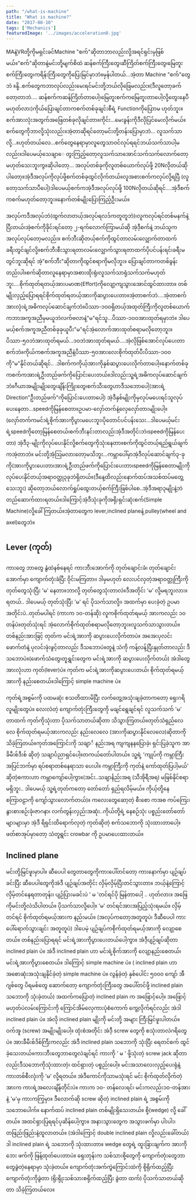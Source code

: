 ```yaml
---
path: "/what-is-machine"
title: "What is machine?"
date: "2017-08-10"
tags: ['Mechanics']
featuredImage: '../images/acceleration0.jpg'
---
```

MAနဲ့VRတို့ကိုမရှင်းခင်Machine "စက်"ဆိုတာဘာလည်းလို့အရင်ရှင်းမှဖြစ်မယ်။"စက်"ဆိုတာနဲ့မင်းတို့မျက်စိထဲ ဆန်စက်ကြီးတွေ၊ဆီကြိတ်စက်ကြီးတွေ၊မြေတူးစက်ကြီးတွေ၊ကရိန်းကြီးတွေကိုပြေးမြင်မှာဘဲ။မှန်ပါတယ်...အဲ့တာ Machine "စက်"တွေဘဲ ။နို့..စက်တွေကဘာလုပ်လည်းမေးရင်မင်းတို့ဘယ်လိုဖြေမလည်း။(ဒီလူတော့ခက်တော့တာဘဲ.... ဆန်စက်ကဆန်ကြိတ်တာပေါ့၊မြေတူးစက်ကမြေတူးတာပေါ့လို့တွေးနေပီမဟုတ်လား)ကိုယ်ပြောချင်တာကစက်တစ်ခုချင်းစီရဲ့ Functionကိုပြောာမ ဟုတ်ဘူး။စက်အားလုံးအတွက်အဖြေတစ်ခုလိုချင်တာ။ကိုင်း...မေးခွန်းကိုဒီလိုပြင်မေးလိုက်မယ်။စက်တွေကိုဘာလို့သုံးလည်း။အဲ့တာဆိုရင်တော့မင်းတို့တန်းပြောမှာဘဲ... လူသက်သာလို့...။ဟုတ်တယ်လေ...စက်တွေနေရာမှာလူတွေသာဝင်လုပ်ရရင်ဘယ်သက်သာပါ့မလည်း။ဒါပေမယ့်သေချာေ တွးကြည့်တော့လူသက်သာအောင်သက်သက်လောက်တော့မဟုတ်သေးဘူးကွ။ဆိုပါတော့... အလုပ်တစ်ခုကိုလူတစ်ယောက်လုပ်ဖို့ 20Nလိုတယ်ဆိုပါတော့။အဲ့ဒီအလုပ်ကိုလုပ်ဖို့စက်တစ်ခုထွင်လိုက်တယ်။လူအစားစက်ကလုပ်လို့ရပြီ (လူတော့သက်သာပီပေါ့)ဒါပေမယ့်စက်ကအဲ့ဒီအလုပ်လုပ်ဖို့ 100Nလိုတယ်ဆိုရင်....အဲ့ဒီစက်ကစက်မဟုတ်တော့ဘူး။နောက်တစ်မျိုးပြောကြည့်ဦးးမယ်။

အလုပ်ကဒီအလုပ်ဘဲ(ထွက်လာတယ့်အလုပ်ရလဒ်ကတူတူဘဲ)၊လူကလုပ်ရင်တစ်မနက်နဲ့ပြီးတယ်၊အဲ့စက်ကိုခိုင်းရင်တော့ ၂-ရက်လောက်ကြာမယ်ဆို အဲ့ဒီ့စက်နဲ့ ဘယ်သူကအလုပ်လုပ်တော့မလည်း။ စက်ဘီးဆိုတယ့်စက်ကိုထွင်တာလမ်းလျှောက်တာထက်ခရီးတွင်ချင်လို့။စက်ဘီးစီးသွားရတာလမ်းလျှောက်သွားရတာထက်ပိုပင်ပန်းရင်၊ခရီးမတွင်ဘူးဆိုရင် အဲ့"စက်ဘီး"ဆိုတာကိုထွင်စရာကိုမလိုဘူး။ ပြောချင်တာကတစ်ခွန်းတည်းပါ။စက်ဆိုတာလူနေရာမှာအစားထိုးရုံ၊လူသက်သာရုံသက်သက်မဟုတ်ဘူး....စိုက်ထုတ်ရတယ့်အားပမာဏ(Effort)ကိုလျော့ကျသွားအောင်ထွင်ထားတာ။ တစ်မျိုးလှည့်ပြောရရင်စိုက်ထုတ်ရတယ့်အားကိုဆပွားပေးတာ။အဲ့တာစက်ဘဲ....အဲ့တာစက်အားလုံးရဲ့အဓိကလုပ်ဆောင်ချက်ဘဲ။ပိဿာ-၁ဝဝရှိတယ့်အထုတ်ကြီးကိုလူတစ်ယောက်ကဘာအကူအညီမှမယူဘဲလက်ဗလာနဲ့"မ"ရင်သူ...ပိဿာ-၁ဝဝအားထုတ်ရမှာဘဲ။ ဒါပေမယ့်စက်အကူအညီတစ်ခုခုယူပီး"မ"ရင်အဲ့လောက်အားထုတ်စရာမလိုတော့ဘူး။ပိဿာ-၅ဝဘဲအားထုတ်ရမယ်...၁ဝဘဲအားထုတ်ရမယ်....အဲ့လိုဖြစ်အောင်လုပ်ပေးတာစက်ဘဲ။ကိုယ်ကစက်အကူအညီနဲ့ပိဿာ-၅ဝအားလေးစိုက်ထုတ်ပီးပိဿာ-၁ဝဝကို"မ"နိုင်တယ်ဆိုရင်.. .ဒါစက်ကကိုယ့်အားကိုနှစ်ဆပွားပေးလိုက်တာပေါ့။နောက်တစ်ခုကစက်ကအားရဲ့ဦးတည်ဖက်ကိုပြောင်းပေးတယ်။ဒါလည်းသူ့ရဲ့အဓိကလုပ်ဆောင်ချက်ဘဲ။ဂီယာအမျိုးမျိုးတွေ၊ချိန်းကြိုးတွေ၊စက်သီးတွေဟာဒီသဘောပေါ့(အားရဲ့ Direction"ဦးတည်ဖက်"ကိုပြောင်းပေးတာပေါ့) အဲ့ဒီနှစ်မျိုးကိုမှလုပ်မပေးရင်သူလုပ်ပေးနေတာ...speedကိုမြန်စေတာ။ဥပမာ-လှော်တက်နဲ့လှေလှော်တားမျိုးပေါ့။(လှော်တက်ကမင်းရဲ့စိုက်အားကိုပွားမပေးဘူး၊ပိုတောင်ပင်ပန်းသေး...ဒါပေမယ့်မင်းရဲ့speedကိုတော့မြန်စေတယ်၊စက်ဘီးနင်းတာလည်းအဲ့ဒီအတိုင်းဘဲ၊speedကိုမြန်ပေးတာ) အဲ့ဒီ၃-မျိုးကိုလုပ်ပေးနိုင်လို့စက်တွေကိုသုံးနေတာ။စက်ကိုထွင်တယ့်ရည်ရွယ်ချက်ကအဲ့တာဘဲ။ မင်းတို့အံ့သြမလားတော့မသိဘူး...ကမ္ဘာပေါ်မှာအဲ့ဒီလုပ်ဆောင်ချက်၃-ခုကို(အားကိုပွားပေးတာ၊အားရဲ့ဦးတည်ဖက်ကိုပြောင်းပေးတာ၊speedကိုမြန်စေတာမျိုးကိုလုပ်ပေးနိုင်တယ့်အရာဝတ္ထု၃ခုဘဲရှိတယ်။(ဒီနေ့ထိလည်းနောက်ထပ်အသစ်ထပ်မတွေ့သေးဘူး) ဆိုတော့ဘယ်လောက်ရှုပ်ထွေးတယ့်စက်ကြီးဖြစ်ပါစေ..အဲ့ဒီအရာ၃မျိုးနဲ့ဘဲတည်ဆောက်ထားရတယ်။ဒါကြောင့်အဲ့ဒီသုံးခုကိုအရိုးရှင်းဆုံးစက်(Simple Machine)လို့ခေါ်ကြတယ်။အဲ့တာတွေက lever,inclined planeနဲ့ pulley(wheel and axel)တွေဘဲ။


## Lever (ကုတ်)
ကားတွေ ဘာတွေ နွံထဲနစ်နေရင် ကားဘီးအောက်ကို တုတ်ချောင်းခံ၊ တုတ်ချောင်းအောက်မှာ ကျောက်တုံးခံပြီး ဝိုင်းမကြတာ၊၊ ဒါမှမဟုတ် လေးပင်လှတဲ့အရာဝတ္တုကြီးကို တုတ်တွေသုံးပြီး 'မ' နေတာ။ဘာလို့ တုတ်တွေသုံးတာလဲ။ဒီအတိုင်း 'မ' လို့မရဘူးလား။ရတယ်.. ဒါပေမယ့် တုတ်သုံးပြီး 'မ' ရင် ပိုသက်သာလို့၊၊ အထက်မှာ ပေးခဲ့တဲ့ ဥပမာအတိုင်းပဲ..တုတ်မပါရင် (ကားက ၁၀-တန်ဆို) လူကစိုက်ထုတ်ရမယ့် အားကလည်း ၁ဝတန်ပဲ။တုတ်သုံးရင် အဲ့လောက်စိုက်ထုတ်စရာမလိုတော့ဘူး။လူသက်သာသွားတယ်။ တစ်နည်းအားဖြင့် တုတ်က မင်းရဲ့အားကို ဆပွားပေးလိုက်တာပဲ။ အအေးပုလင်းဖောက်တံနဲ့ ပုလင်းဖုံးဖွင့်တာလည်း ဒီသဘောပဲ။တူနဲ့ သံကို ကန့်လန့်ပြီးနှုတ်တာလည်း ဒီသဘောပဲ။(ဖောက်သံတွေ၊တူရွှင်းတွေက မင်းရဲ့အားကို ဆပွားပေးလိုက်တယ်) အဲဒါတွေ အားလုံးဟာ ကုတ်(lever)ပဲ။ ကုတ်က မင်းရဲ့အားကိုဆပွားပေးတယ်၊ စိုက်ထုတ်ရမယ့်အားကို နည်းစေတယ်။ဒါကြောင့် simple machine ပဲ။

ကုတ်ရဲ့အစွမ်းကို ပထမဆုံး စသတိထားမိပြီး လက်တွေ့အသုံးချခဲ့တာကတော့ ရှေးဂရိလူမျိုးတွေပဲ။ လေးလံတဲ့ ကျောက်တုံးကြီးတွေကို မချင်ရွေချင်ရင် လူသက်သက် 'မ' တာထက် ကုတ်ကိုသုံးတာ ပိုသက်သာတယ်ဆိုတာ သိသွားကြတယ်။တုတ်သံရှည်လေလေ စိုက်ထုတ်ရမယ့်အားကလည်း နည်းလေလေ (အားကိုဆပွားနိုင်လေလေ)ဆိုတာကို သိခဲ့ကြတယ်။ကုတ်အကြောင်းကို သချာင်္ နည်းအရ ကျကျနနပြောခဲ့၊ ရှင်းပြခဲ့သူက အာခိမီးစ်ဒီးစ် ဆိုတဲ့ သချာင်္ပညာရှင်ပေါ့။တကယ်တော်ပါတယ်။ သူ့ရဲ့ 'ကျုပ်ကို ကမ္ဘာကြီးအပြင်ဘက်မှာ ရပ်စရာတစ်နေရာသာ ပေးပါ။ ကမ္ဘာကြီးကို ကုတ်နဲ့ ကော်ထုတ်ပြပါ့မယ်' ဆိုတဲ့စကားဟာ ကမ္ဘာကျော်ပေါ့ကွာ။(အင်း..သချာင်္နည်းအရ (သီအိုရီအရ) မဖြစ်နိုင်စရာမရှိဘူး.. ဒါပေမယ့် သူ့ရဲ့တုတ်ကတော့ တော်တော် ရှည်ရလိမ့်မယ်။ ကိုယ့်တို့နေစကြာဝဠာကို ကျော်သွားလောက်တယ်)။ ကလေးတွေဆော့တဲ့ စီးစော ကအစ ကပ်ကြေး၊နွားစားစဉ်းခုံ၊ဇာဂနာ၊ လက်တွန်းလှည်းအဆုံး..ကိုယ်တို့ရဲ့ နေစဉ်သုံး ပစ္စည်းတော်တော်များများမှာ အဲ့ဒီ ရိရှင်းထိရောက်လှတဲ့ ကုတ်ဆိုတဲ့ စက်သဘောကို သုံးထားတာပေါ့။ ဖတ်စာအုပ်မှာတော့ သံတူရွင်း crowbar ကို ဥပမာပေးထားတယ်။

## Inclined plane
မင်းတို့မြင်ဖူးမှာပါ။ ဆီပေပါ တွေတာတွေကိုကားပေါ်တင်တော့ ကားနောက်မှာ ပျဉ်ချပ်ခင်းပြီး ဆီပေပါတွေကိုအဲဒီ ပျဉ်ချပ်အတိုင်း လှိမ့်လှိမ့်ပြီးတင်သွားတာ။ ဘယ့်နဲ့ကြောင့် လှိမ့်တင်နေရတာတုန်း၊ ပျဉ်ပြားမခင်းပဲ ' မ 'တင်ရင်ပို မြန်တာပေါ့ .. ဟုတ်လား။ အဖြေကိုမင်းတို့လဲသိပါတယ်။ ပိုသက်သာလို့ပေါ့။ 'မ' တင်ရင်အားအပြည့်သုံးရမယ်။ လှိမ့်တင်ရင် စိုက်ထုတ်ရမယ့်အားက နည်းမယ်။ (အလုပ်ကတော့အတူတူပဲ၊ ဒီဆီပေပါ ကားပေါ်ရောက်သွားချင်း အတူတူပဲ) ဒါပေမဲ့ ပျဉ်ချပ်ကစိုက်ထုတ်ရမယ့်အားကို လျော့စေတယ်။ တစ်နည်းပြောရရင် မင်းရဲ့အားကိုပွားပေးတယ်ပေါ့ကွာ။ အဲဒီ့ပျဉ်ချပ်ဆိုတာ inclined plain ပဲ။ အဲဒီ inclined plain ဟာ မင်းရဲ့စိုက်အားကို လျော့နည်းစေတယ်၊ မင်းရဲ့အားကိုပွားစေတယ်။ ဒါကြောင့် simple machine ပဲ။ ( inclined plain ဟာ အစောဆုံးအသုံးချနိုင်ခဲ့တဲ့ simple machine ပဲ။ လွန်ခဲ့တဲ့ နှစ်ပေါင်း ၅၀၀၀ ကျော် အီဂျစ်တွေ ပိရမစ်တွေ ဆောက်တော့ ကျောက်တုံးကြီးတွေ အပေါ်တင်ဖို့ inclined plain သဘောကို သုံးခဲ့တယ်) အထက်ကပြောတဲ့ inclined plain က အဖြောင့်ပေါ့။ အဖြောင့်မဟုတ်ပဲလမ်းကြောင်းကို ကြောင်အိမ်လှေကားပုံစံကောက် ကွေ့လိုက်ရင်လည်း အဲဒါ inclined plain ပဲ။ အဲလို inclined plain မျိုးကို မင်းတို့ အများ ကြီးမြင်ဖူးပါတယ်။ ဝက်အူ (screw) အမျိုးမျိုးပေါ့။ ထုံးစံအတိုင်း အဲဒီ့ screw တွေကို စသုံးတာလဲဂရိတွေပဲ။ အားခီမီးစ်ဒိစ်ကြီးကလည်း အဲဒီ inclined plain သဘောကို သုံးပြီး ရေတင်စက် ထွင်ခဲ့သေးတယ်။ကားဘီးတွေဘာတွေလဲချင်ရင် ကားကို ' မ ' ဖို့သုံးတဲ့ screw jack ဆိုတာလည်းဒီသဘောကိုသုံးထားတဲ့၊ ထင်ရှားတဲ့ ပစ္စည်းပေါ့။ မင်းအသာလေးလှည့်ပေးရုံနဲ့ ကားတစ်စီးလုံးကို 'မ' လို့ရတယ်။ အဲဒီကောင်ကိုသာမသုံးရင် မင်း စိုက်ထုတ်လိုက်တဲ့အားက ကားရဲ့အလေးချိန်တိုင်းပဲ။ ကားက ၁၀- တန်လေးရင်၊ မင်းကလည်း၁၀-တန်အားနဲ့ 'မ'မှ ကားကကြွမှာ။ ဒီလောက်ဆို screw ဆိုတဲ့ inclined plain ရဲ့ အစွမ်းကိုသဘောပေါက်။ နောက်ထပ် inclined plain တစ်မျိုးရှိသေးတယ်။ စို့(wedge) လို့ ခေါ်တယ်။ အထင်ရှားပြရရင်ပုဆိန်ပေါ့ကွာ။ အနားသွားတွေက အသွားဖက်မှာ ပါးပါး၊ တဖြည်းဖြည်းနဲ့ထူလာတယ်။ (အဲဒါကြောင့် double inclined plain လို့လည်းခေါ်တယ်) ဒါ inclined plain ရဲ့ သဘောကို သုံးထားတာ။ wedge တွေရဲ့ ထူးခြားချက်က အားကို ဘေး ဖက်ကို ဖြန့်ထုတ်ပေးတာပဲ။ ရှေးတုန်းက သစ်သားစို့တွေကို ကျောက်တုံးတွေဘာတွေခွဲတဲ့နေရာမှာ သုံးခဲ့တယ်။ ကျောက်တုံးအက်ကွဲကြောင်းထဲကို စို့ရိုက်ထည့်ပြီး ကျောက်တုံးကိုခွဲတာ (ရိုးရိုုးသစ်သားစရိုက်ထည့်ပြီး ခွဲတာ ထက်) ပိုသက်သာတယ်ဆိုတာ သိခဲ့ကြတယ်လေ။
